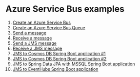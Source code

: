 # Azure Service Bus examples

1. [Create an Azure Service Bus](create/README.md) 
2. [Create an Azure Service Bus Queue](create-queue/README.md) 
3. [Send a message](send-message/README.md)
4. [Receive a message](receive-message/README.md)
5. [Send a JMS message](send-jms-message/README.md)
6. [Receive a JMS message](receive-jms-message/README.md)
7. [JMS to Cosmos DB Spring Boot application #1](jms-to-cosmosdb-springboot-1/)
8. [JMS to Cosmos DB Spring Boot application #2](jms-to-cosmosdb-springboot-2/)
9. [JMS to Spring Data JPA with MSSQL Spring Boot application](jms-to-spring-data-jpa-sql-server/)
10. [JMS to EventHubs Spring Boot application](jms-to-eventhubs-springboot/)

<!-- workflow.run() 

  exit 0
  
  -->
